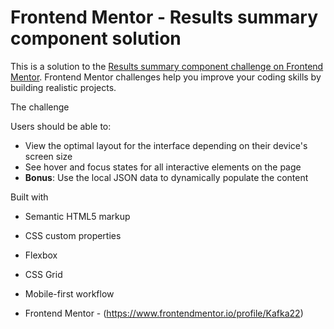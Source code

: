 # Frontend Mentor - Results summary component solution

This is a solution to the [Results summary component challenge on Frontend Mentor](https://www.frontendmentor.io/challenges/results-summary-component-CE_K6s0maV). Frontend Mentor challenges help you improve your coding skills by building realistic projects. 

The challenge

Users should be able to:

- View the optimal layout for the interface depending on their device's screen size
- See hover and focus states for all interactive elements on the page
- **Bonus**: Use the local JSON data to dynamically populate the content

Built with

- Semantic HTML5 markup
- CSS custom properties
- Flexbox
- CSS Grid
- Mobile-first workflow



- Frontend Mentor - (https://www.frontendmentor.io/profile/Kafka22)


